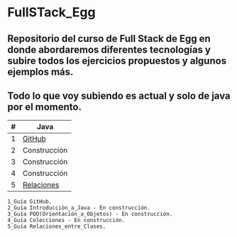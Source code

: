 # FullSTack_Egg

## Repositorio del curso de Full Stack de Egg en donde abordaremos diferentes tecnologías y subire todos los ejercicios propuestos y algunos ejemplos más.
## Todo lo que voy subiendo es actual y solo de java por el momento.


|  #  | Java |
| --- | --- |
|  1  | [GitHub](https://github.com/megagringa/FullStack_Egg_Curso/tree/main/GitHub)| 
|  2  | Construcción|
|  3  | Construcción|
|  4  | Construcción|
|  5  | [Relaciones](https://github.com/megagringa/FullStack_Egg_Curso/tree/main/Relaciones)
```
1_Guía GitHub.
2_Guía Introducción_a_Java - En construcción.
3_Guía POO(Orientación_a_Objetos) - En construcción.
4_Guía Colecciones - En construcción.
5_Guía Relaciones_entre_Clases.
```
    
